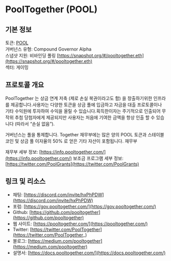 # PoolTogether (POOL)

## 기본 정보

토큰: [POOL](https://www.coingecko.com/en/coins/pooltogether)  
거버넌스 유형: Compound Governor Alpha  
스냅샷 지원: 비바인딩 폴링 [https://snapshot.org/#/pooltogether.eth](https://snapshot.org/#/pooltogether.eth)  
섹터: 게이밍  

## 프로토콜 개요

PoolTogether 는 상금 연계 저축 (제로 손실 복권이라고도 함) 을 창출하기위한 인프라를 제공합니다.사용자는 다양한 토큰을 상금 풀에 입금하고 자금을 대출 프로토콜이나 기타 수익원에 투자하여 수익을 올릴 수 있습니다.획득한이자는 주기적으로 인출되어 무작위 추첨 당첨자에게 제공되지만 사용자는 처음에 기여한 금액을 항상 인출 할 수 있습니다 (따라서 “손실 없음”).

거버넌스는 풀을 통제합니다. Together 재무부에는 많은 양의 POOL 토큰과 스테이블 코인 및 상금 풀 이자율의 50% 로 얻은 기타 자산이 포함됩니다.
재무부

재무부 세부 정보: [https://info.pooltogether.com/](https://info.pooltogether.com/)
보조금 프로그램 세부 정보: [https://twitter.com/PoolGrants](https://twitter.com/PoolGrants)

## 링크 및 리소스

- 채팅: [https://discord.com/invite/hxPhPDW](https://discord.com/invite/hxPhPDW)
- 포럼: [https://gov.pooltogether.com/](https://gov.pooltogether.com/)
- Github: [https://github.com/pooltogether](https://github.com/pooltogether)
- 웹 사이트: [https://pooltogether.com/](https://pooltogether.com/)
- Twitter: [https://twitter.com/PoolTogether](https://twitter.com/PoolTogether_)
- 블로그: [https://medium.com/pooltogether](https://medium.com/pooltogether)
- 설명서: [https://docs.pooltogether.com/](https://docs.pooltogether.com/)
